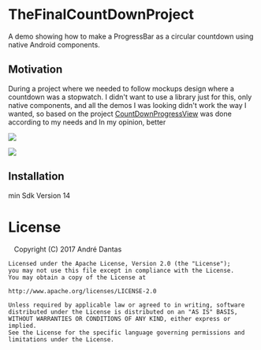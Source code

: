 # TheFinalCountDownProject

A demo showing how to make a ProgressBar as a circular countdown using native Android components.

## Motivation

During a project where we needed to follow mockups design where a countdown was a stopwatch.
I didn't want to use a library just for this, only native components, and all the demos I was looking didn't work the way I wanted, so based on the project [CountDownProgressView](https://github.com/kishorsinghgour/CountDownProgressView)
was done according to my needs and In my opinion, better

![](https://media.giphy.com/media/l44Qo4yFeff4Nl23m/source.gif?v=2&s=100) 

![](https://media.giphy.com/media/26BGLP6mhPM5qdnLG/source.gif?v=2&s=100)


## Installation

min Sdk Version 14

# License
    Copyright (C) 2017 André Dantas
    
    Licensed under the Apache License, Version 2.0 (the "License");
    you may not use this file except in compliance with the License.
    You may obtain a copy of the License at

    http://www.apache.org/licenses/LICENSE-2.0

    Unless required by applicable law or agreed to in writing, software
    distributed under the License is distributed on an "AS IS" BASIS,
    WITHOUT WARRANTIES OR CONDITIONS OF ANY KIND, either express or implied.
    See the License for the specific language governing permissions and
    limitations under the License.
